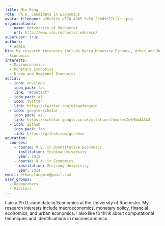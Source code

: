 ```yaml
---
title: Min Fang
role: Ph.D. Candidate in Economics
avatar_filename: a26e9ffe-e578-4085-9a56-2cbd9e77c11c.jpeg
organizations:
  - name: University of Rochester
    url: http://www.sas.rochester.edu/eco/
superuser: true
authors:
  - admin
bio: My research interests include Macro-Monetary-Finance, Urban and Regional
  Economics
interests:
  - Macroeconomics
  - Monetary Economics
  - Urban and Regional Economics
social:
  - icon: envelope
    icon_pack: fas
    link: "#contact"
  - icon_pack: ai
    icon: twitter
    link: https://twitter.com/ethanfangmin
  - icon: google-scholar
    icon_pack: ai
    link: https://scholar.google.co.uk/citations?user=sIwtMXoAAAAJ
  - icon: github
    icon_pack: fab
    link: https://github.com/gcushen
education:
  courses:
    - course: M.S. in Quantitative Economics
      institution: Yeshiva University
      year: 2015
    - course: B.A. in Economics
      institution: Zhejiang University
      year: 2014
email: ethan.fangmin@gmail.com
user_groups:
  - Researchers
  - Visitors
---
```

I am a Ph.D. candidate in Economics at the University of Rochester. My research interests include macroeconomics, monetary policy, financial economics, and urban economics. I also like to think about computational techniques and identifications in macroeconomics.